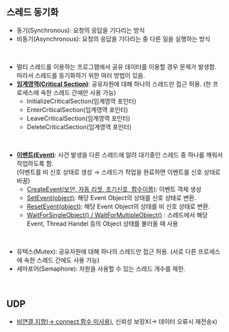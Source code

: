 ## 스레드 동기화   
- 동기(Synchronous): 요청의 응답을 기다리는 방식   
- 비동기(Asynchronous): 요청의 응답을 기다리는 중 다른 일을 실행하는 방식   

<br>   

- 멀티 스레드를 이용하는 프로그램에서 공유 데이터를 이용할 경우 문제가 발생함. 따라서 스레드를 동기화하기 위한 여러 방법이 있음.   
- <ins>**임계영역(Critical Section)**</ins>: 공유자원에 대해 하나의 스레드만 접근 허용. (한 프로세스에 속한 스레드 간에만 사용 가능)   
    - InitializeCriticalSection(임계영역 포인터)
    - EnterCriticalSection(임계영역 포인터)
    - LeaveCriticalSection(임계영역 포인터)
    - DeleteCriticalSection(임계영역 포인터)   

<br>   

- <ins>**이벤트(Event)**</ins>: 사건 발생을 다른 스레드에 알려 대기중인 스레드 중 하나를 깨워서 작업하도록 함.    
  (이벤트를 비 신호 상태로 생성 → 스레드가 작업을 완료하면 이벤트를 신호 상태로 바꿈)   
    - <ins>CreateEvent(보안, 자동 리셋, 초기신호, 함수이름)</ins>: 이벤트 객체 생성   
    - <ins>SetEvent(object)</ins>: 해당 Event Object의 상태를 신호 상태로 변환.   
    - <ins>ResetEvent(object)</ins>: 해당 Event Object의 상태를 비 신호 상태로 변환.   
    - <ins>WaitForSingleObject() / WaitForMultipleObject()</ins> :  스레드에서 해당 Event, Thread Handel 등의 Object 상태를 불러올 때 사용   

<br>

- 뮤텍스(Mutex): 공유자원에 대해 하나의 스레드만 접근 허용. (서로 다른 프로세스에 속한 스레드 간에도 사용 가능)   
- 세마포어(Semaphore): 자원을 사용할 수 있는 스레드 개수를 제한.    

<br>   

## UDP   
- <ins>비연결 지향(→ connect 함수 미사용)</ins>, 신뢰성 보장X(→ 데이터 오류시 재전송x)
